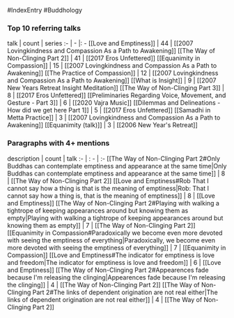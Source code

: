 #IndexEntry #Buddhology

### Top 10 referring talks
talk | count | series
:- | - |: -
[[Love and Emptiness]] | 44 | [[2007 Lovingkindness and Compassion As a Path to Awakening]]
[[The Way of Non-Clinging Part 2]] | 41 | [[2017 Eros Unfettered]]
[[Equanimity in Compassion]] | 15 | [[2007 Lovingkindness and Compassion As a Path to Awakening]]
[[The Practice of Compassion]] | 12 | [[2007 Lovingkindness and Compassion As a Path to Awakening]]
[[What is Insight]] | 9 | [[2007 New Years Retreat Insight Meditation]]
[[The Way of Non-Clinging Part 3]] | 8 | [[2017 Eros Unfettered]]
[[Preliminaries Regarding Voice, Movement, and Gesture - Part 3]] | 6 | [[2020 Vajra Music]]
[[Dilemmas and Delineations - How did we get here Part 1]] | 5 | [[2017 Eros Unfettered]]
[[Samadhi in Metta Practice]] | 3 | [[2007 Lovingkindness and Compassion As a Path to Awakening]]
[[Equanimity (talk)]] | 3 | [[2006 New Year's Retreat]]

### Paragraphs with 4+ mentions
description | count | talk
:- | : - | :-
[[The Way of Non-Clinging Part 2#Only Buddhas can contemplate emptiness and appearance at the same time\|Only Buddhas can contemplate emptiness and appearance at the same time]] | 8 | [[The Way of Non-Clinging Part 2]]
[[Love and Emptiness#Rob That I cannot say how a thing is that is the meaning of emptiness\|Rob: That I cannot say how a thing is, that is the meaning of emptiness]] | 8 | [[Love and Emptiness]]
[[The Way of Non-Clinging Part 2#Playing with walking a tightrope of keeping appearances around but knowing them as empty\|Playing with walking a tightrope of keeping appearances around but knowing them as empty]] | 7 | [[The Way of Non-Clinging Part 2]]
[[Equanimity in Compassion#Paradoxically we become even more devoted with seeing the emptiness of everything\|Paradoxically, we become even more devoted with seeing the emptiness of everything]] | 7 | [[Equanimity in Compassion]]
[[Love and Emptiness#The indicator for emptiness is love and freedom\|The indicator for emptiness is love and freedom]] | 6 | [[Love and Emptiness]]
[[The Way of Non-Clinging Part 2#Appearences fade because I'm releasing the clinging\|Appearences fade because I'm releasing the clinging]] | 4 | [[The Way of Non-Clinging Part 2]]
[[The Way of Non-Clinging Part 2#The links of dependent origination are not real either\|The links of dependent origination are not real either]] | 4 | [[The Way of Non-Clinging Part 2]]

